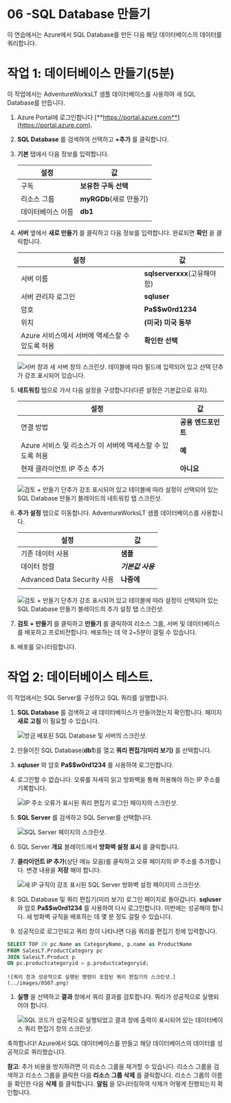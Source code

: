 ﻿---
wts:
    title: '06 -SQL Database 만들기(5분)'
    module: '모듈 02 - 핵심 Azure 서비스(워크로드)'
---

# 06 -SQL Database 만들기

이 연습에서는 Azure에서 SQL Database를 만든 다음 해당 데이터베이스의 데이터를 쿼리합니다.

# 작업 1: 데이터베이스 만들기(5분)

이 작업에서는 AdventureWorksLT 샘플 데이터베이스를 사용하여 새 SQL Database를 만듭니다. 

1. Azure Portal에 로그인합니다 [**https://portal.azure.com**](https://portal.azure.com).

2. **SQL Database** 를 검색하여 선택하고 **+추가** 를 클릭합니다. 

3. **기본** 탭에서 다음 정보를 입력합니다.  

    | 설정 | 값 | 
    | --- | --- |
    | 구독 | **보유한 구독 선택** |
    | 리소스 그룹 | **myRGDb**(새로 만들기) |
    | 데이터베이스 이름| **db1** | 
    | | |

3. **서버** 옆에서 **새로 만들기** 를 클릭하고 다음 정보를 입력합니다. 완료되면 **확인** 을 클릭합니다.

    | 설정 | 값 | 
    | --- | --- |
    | 서버 이름 | **sqlserverxxx**(고유해야 함) | 
    | 서버 관리자 로그인 | **sqluser** |
    | 암호 | **Pa$$w0rd1234** |
    | 위치 | **(미국) 미국 동부** |
    | Azure 서비스에서 서버에 액세스할 수 있도록 허용 | **확인란 선택** |
    | | |

   ![서버 창과 새 서버 창의 스크린샷. 테이블에 따라 필드에 입력되어 있고 선택 단추가 강조 표시되어 있습니다.](../images/0501.png)

4. **네트워킹** 탭으로 가서 다음 설정을 구성합니다(다른 설정은 기본값으로 유지). 

    | 설정 | 값 | 
    | --- | --- |
    | 연결 방법 | **공용 엔드포인트** |    
    | Azure 서비스 및 리소스가 이 서버에 액세스할 수 있도록 허용 | **예** |
    | 현재 클라이언트 IP 주소 추가 | **아니요** |
    | | |
    
   ![검토 + 만들기 단추가 강조 표시되어 있고 테이블에 따라 설정이 선택되어 있는 SQL Database 만들기 블레이드의 네트워킹 탭 스크린샷.](../images/0501b.png)

5. **추가 설정** 탭으로 이동합니다. AdventureWorksLT 샘플 데이터베이스를 사용합니다.

    | 설정 | 값 | 
    | --- | --- |
    | 기존 데이터 사용 | **샘플** | 
    | 데이터 정렬 | ***기본값 사용*** |
    | Advanced Data Security 사용 | **나중에** |
    | | |

    ![검토 + 만들기 단추가 강조 표시되어 있고 테이블에 따라 설정이 선택되어 있는 SQL Database 만들기 블레이드의 추가 설정 탭 스크린샷.](../images/0501c.png)

6. **검토 + 만들기** 를 클릭하고 **만들기** 를 클릭하여 리소스 그룹, 서버 및 데이터베이스를 배포하고 프로비전합니다. 배포하는 데 약 2~5분이 걸릴 수 있습니다.

7. 배포를 모니터링합니다. 

# 작업 2: 데이터베이스 테스트.

이 작업에서는 SQL Server를 구성하고 SQL 쿼리를 실행합니다. 

1. **SQL Database** 를 검색하고 새 데이터베이스가 만들어졌는지 확인합니다. 페이지 **새로 고침** 이 필요할 수 있습니다.

    ![방금 배포된 SQL Database 및 서버의 스크린샷.](../images/0502.png)

2. 만들어진 SQL Database(**db1**)를 열고 **쿼리 편집기(미리 보기)** 를 선택합니다.

3. **sqluser** 와 암호 **Pa$$w0rd1234** 를 사용하여 로그인합니다.

4. 로그인할 수 없습니다. 오류를 자세히 읽고 방화벽을 통해 허용해야 하는 IP 주소를 기록합니다. 

    ![IP 주소 오류가 표시된 쿼리 편집기 로그인 페이지의 스크린샷.](../images/0503.png)

5. **SQL Server** 를 검색하고 SQL Server를 선택합니다. 

    ![SQL Server 페이지의 스크린샷.](../images/0504.png)

6. SQL Server **개요** 블레이드에서 **방화벽 설정 표시** 를 클릭합니다.

7. **클라이언트 IP 추가**(상단 메뉴 모음)를 클릭하고 오류 페이지의 IP 주소를 추가합니다. 변경 내용을 **저장** 해야 합니다. 

    ![새 IP 규칙이 강조 표시된 SQL Server 방화벽 설정 페이지의 스크린샷.](../images/0506.png)

8. SQL Database 및 쿼리 편집기(미리 보기) 로그인 페이지로 돌아갑니다. **sqluser** 와 암호 **Pa$$w0rd1234** 를 사용하여 다시 로그인합니다. 이번에는 성공해야 합니다. 새 방화벽 규칙을 배포하는 데 몇 분 정도 걸릴 수 있습니다. 

9. 성공적으로 로그인되고 쿼리 창이 나타나면 다음 쿼리를 편집기 창에 입력합니다.

```SQL
SELECT TOP 20 pc.Name as CategoryName, p.name as ProductName
FROM SalesLT.ProductCategory pc
JOIN SalesLT.Product p
ON pc.productcategoryid = p.productcategoryid;
```

    ![쿼리 창과 성공적으로 실행된 명령이 포함된 쿼리 편집기의 스크린샷.](../images/0507.png)

1. **실행** 을 선택하고 **결과** 창에서 쿼리 결과를 검토합니다. 쿼리가 성공적으로 실행되어야 합니다.

    ![SQL 코드가 성공적으로 실행되었고 결과 창에 출력이 표시되어 있는 데이터베이스 쿼리 편집기 창의 스크린샷.](../images/0508.png)

축하합니다! Azure에서 SQL 데이터베이스를 만들고 해당 데이터베이스의 데이터를 성공적으로 쿼리했습니다.

**참고**: 추가 비용을 방지하려면 이 리소스 그룹을 제거할 수 있습니다. 리소스 그룹을 검색하고 리소스 그룹을 클릭한 다음 **리소스 그룹 삭제** 를 클릭합니다. 리소스 그룹의 이름을 확인한 다음 **삭제** 를 클릭합니다. **알림** 을 모니터링하여 삭제가 어떻게 진행되는지 확인합니다.